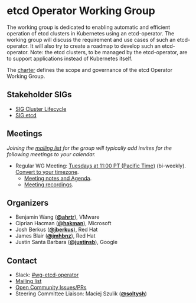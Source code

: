 <!---
This is an autogenerated file!

Please do not edit this file directly, but instead make changes to the
sigs.yaml file in the project root.

To understand how this file is generated, see https://git.k8s.io/community/generator/README.md
--->
# etcd Operator Working Group

The working group is dedicated to enabling automatic and efficient operation of etcd clusters in Kubernetes using an etcd-operator. The working group will discuss the requirement and use cases of such an etcd-operator. It will also try to create a roadmap to develop such an etcd-operator.
Note: the etcd clusters, to be managed by the etcd-operator, are to support applications instead of Kubernetes itself.

The [charter](charter.md) defines the scope and governance of the etcd Operator Working Group.

## Stakeholder SIGs
* [SIG Cluster Lifecycle](/sig-cluster-lifecycle)
* [SIG etcd](/sig-etcd)

## Meetings
*Joining the [mailing list](https://groups.google.com/u/1/g/etcd-dev) for the group will typically add invites for the following meetings to your calendar.*
* Regular WG Meeting: [Tuesdays at 11:00 PT (Pacific Time)](https://zoom.us/my/cncfetcdproject) (bi-weekly). [Convert to your timezone](http://www.thetimezoneconverter.com/?t=11:00&tz=PT%20%28Pacific%20Time%29).
  * [Meeting notes and Agenda](TBD).
  * [Meeting recordings](TBD).

## Organizers

* Benjamin Wang (**[@ahrtr](https://github.com/ahrtr)**), VMware
* Ciprian Hacman (**[@hakman](https://github.com/hakman)**), Microsoft
* Josh Berkus (**[@jberkus](https://github.com/jberkus)**), Red Hat
* James Blair (**[@jmhbnz](https://github.com/jmhbnz)**), Red Hat
* Justin Santa Barbara (**[@justinsb](https://github.com/justinsb)**), Google

## Contact
- Slack: [#wg-etcd-operator](https://kubernetes.slack.com/messages/wg-etcd-operator)
- [Mailing list](https://groups.google.com/u/1/g/etcd-dev)
- [Open Community Issues/PRs](https://github.com/kubernetes/community/labels/wg%2Fetcd-operator)
- Steering Committee Liaison: Maciej Szulik (**[@soltysh](https://github.com/soltysh)**)
<!-- BEGIN CUSTOM CONTENT -->

<!-- END CUSTOM CONTENT -->
